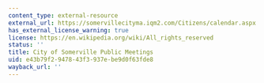 ```yaml
---
content_type: external-resource
external_url: https://somervillecityma.iqm2.com/Citizens/calendar.aspx
has_external_license_warning: true
license: https://en.wikipedia.org/wiki/All_rights_reserved
status: ''
title: City of Somerville Public Meetings
uid: e43b79f2-9478-43f3-937e-be9d0f63fde8
wayback_url: ''
---
```


